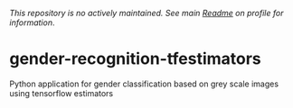 *This repository is no actively maintained. See main [Readme](https://github.com/c0ff3x#if-youre-here-that-means-you-reached-some-of-my-ugly-projects-hi-) on profile for information*.

# gender-recognition-tfestimators
Python application for gender classification based on grey scale images using tensorflow estimators
